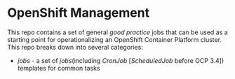 # OpenShift Management

This repo contains a set of general _good practice_ jobs that can be used as a starting point for operationalizing an OpenShift Container Platform cluster. This repo breaks down into several categories:

- *jobs* - a set of _jobs_(including _CronJob_ [_ScheduledJob_ before OCP 3.4]) templates for common tasks

